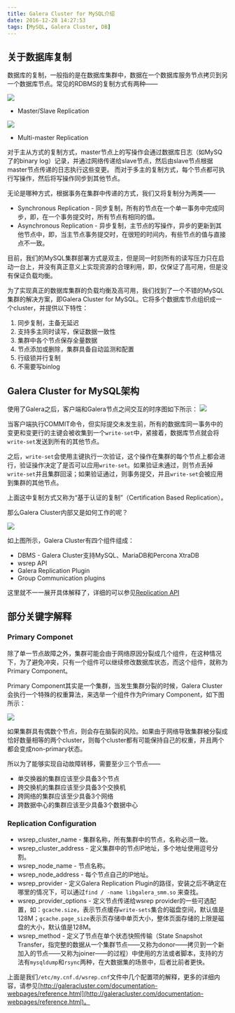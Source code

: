 ```yaml
---
title: Galera Cluster for MySQL介绍
date: 2016-12-28 14:27:53
tags: [MySQL, Galera Cluster, DB]
---
```

## 关于数据库复制

数据库的复制，一般指的是在数据库集群中，数据在一个数据库服务节点拷贝到另一个数据库节点。常见的RDBMS的复制方式有两种——
<!--more-->

![](http://7xrgsx.com1.z0.glb.clouddn.com/master-slave-repl.png)
* Master/Slave Replication

![](http://7xrgsx.com1.z0.glb.clouddn.com/multi-master-repl.png)
* Multi-master Replication

对于主从方式的复制方式，master节点上的写操作会通过数据库日志（如MySQ了的binary log）记录，并通过网络传递给slave节点，然后由slave节点根据master节点传递的日志执行这些变更。
而对于多主的复制方式，每个节点都可执行写操作，然后将写操作同步到其他节点。

无论是哪种方式，根据事务在集群中传递的方式，我们又将复制分为两类——
* Synchronous Replication - 同步复制，所有的节点在一个单一事务中完成同步，即，在一个事务提交时，所有节点有相同的值。
* Asynchronous Replication - 异步复制，主节点的写操作，异步的更新到其他节点中，即，当主节点事务提交时，在很短的时间内，有些节点的值与直接点不一致。

目前，我们的MySQL集群部署方式是双主，但是同一时刻所有的读写压力只在启动一台上，并没有真正意义上实现资源的合理利用，即，仅保证了高可用，但是没有保证负载均衡。

为了实现真正的数据库集群的负载均衡及高可用，我们找到了一个不错的MySQL集群的解决方案，即Galera Cluster for MySQL。它将多个数据库节点组织成一个cluster，并提供以下特性：
1. 同步复制，主备无延迟
2. 支持多主同时读写，保证数据一致性
3. 集群中各个节点保存全量数据
4. 节点添加或删除，集群具备自动监测和配置
5. 行级锁并行复制
6. 不需要写binlog

## Galera Cluster for MySQL架构

使用了Galera之后，客户端和Galera节点之间交互的时序图如下所示：
![](http://7xrgsx.com1.z0.glb.clouddn.com/certification-based-replication.png)

当客户端执行COMMIT命令，但实际提交未发生前，所有的数据库同一事务中的变更和变更行的主键会被收集到一个`write-set`中，紧接着，数据库节点就会将`write-set`发送到所有的其他节点。

之后，`write-set`会使用主键执行一次验证，这个操作在集群的每个节点上都会进行，验证操作决定了是否可以应用`write-set`。如果验证未通过，则节点丢掉`write-set`并且集群回滚；如果验证通过，则事务提交，并且`write-set`会被应用到集群的其他节点。

上面这中复制方式又称为“基于认证的复制”（Certification Based Replication）。

那么Galera Cluster内部又是如何工作的呢？

![](http://7xrgsx.com1.z0.glb.clouddn.com/repl-api.png)

如上图所示，Galera Cluster有四个组件组成：
* DBMS - Galera Cluster支持MySQL、MariaDB和Percona XtraDB
* wsrep API  
* Galera Replication Plugin
* Group Communication plugins

这里就不一一展开具体解释了，详细的可以参见[Replication API](http://galeracluster.com/documentation-webpages/architecture.html#wsrep-api)


## 部分关键字解释

### Primary Componet

除了单一节点故障之外，集群可能会由于网络原因分裂成几个组件，在这种情况下，为了避免冲突，只有一个组件可以继续修改数据库状态，而这个组件，就称为Primary Component。

Primary Component其实是一个集群，当发生集群分裂的时候，Galera Cluster会执行一个特殊的权重算法，来选举一个组件作为Primary Component，如下图所示：

![](http://7xrgsx.com1.z0.glb.clouddn.com/primary-componet.png)

如果集群具有偶数个节点，则会存在脑裂的风险。如果由于网络导致集群被分裂成恰好数量相等的两个cluster，则每个cluster都有可能保持自己的权重，并且两个都会变成non-primary状态。

所以为了能够实现自动故障转移，需要至少三个节点——
* 单交换器的集群应该至少具备3个节点
* 跨交换机的集群应该至少具备3个交换机
* 跨网络的集群应该至少具备3个网络
* 跨数据中心的集群应该至少具备3个数据中心


### Replication Configuration

* wsrep_cluster_name - 集群名称，所有集群中的节点，名称必须一致。
* wsrep_cluster_address - 定义集群中的节点IP地址，多个地址使用逗号分割。
* wsrep_node_name - 节点名称。
* wsrep_node_address - 每个节点自己的IP地址。
* wsrep_provider - 定义Galera Replication Plugin的路径，安装之后不确定在哪里的情况下，可以通过`find / -name libgalera_smm.so` 来查找。
* wsrep_provider_options - 定义节点传递给wsrep provider的一些可选配置，如：`gcache.size`，表示节点缓存`write-sets`集合的磁盘空间，默认值是128M；`gcache.page_size`表示页存储中单页大小，整体页面存储的上限是磁盘的大小，默认值是128M。
* wsrep_method - 定义了节点在单个状态快照传输（State Snapshot Transfer，指完整的数据从一个集群节点——又称为donor——拷贝到一个新加入的节点——又称为joiner——的过程）中使用的方法或者脚本，支持的方法有`mysqldump`和`rsync`两种，在大数据集的场景中，后者比前者更快。

上面是我们`/etc/my.cnf.d/wsrep.cnf`文件中几个配置项的解释，更多的详细内容，请参见[http://galeracluster.com/documentation-webpages/reference.html](http://galeracluster.com/documentation-webpages/reference.html)。
